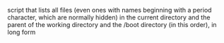  script that lists all files (even ones with names beginning with a period character, which are normally hidden) in the current directory and the parent of the working directory and the /boot directory (in this order), in long form
